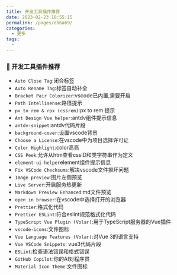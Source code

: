 ```yaml
---
title: 开发工具插件推荐
date: 2023-02-23 18:55:15
permalink: /pages/db6a69/
categories:
  - 更多
tags:
  - 
---
```


### 👋 开发工具插件推荐
+ `Auto Close Tag`:闭合标签
+ `Auto Rename Tag`:标签自动补全
+ `Bracket Pair Colorizer`:vscode已内置,需要开启
+ `Path Intellisense`:路径提示
+ `px to rem & rpx (cssrem)`:px to rem 提示
+ `Ant Design Vue helper`:antdv组件提示信息
+ `antdv-snippet`:antdv代码片段
+ `background-cover`:设置vscode背景
+ `Choose a License`:在vscode中为项目选择许可证
+ `Color Highlight`:color高亮
+ `CSS Peek`:允许从htm查看cssID和类字符串作为定义
+ `element-ui-helper`element组件提示信息
+ `Fix VSCode Checksums`:解决vscode文件损坏问题
+ `Image preview`:图片左侧预览
+ `Live Server`:开启服务热更新
+ `Markdown Preview Enhanced`:md文件预览
+ `open in browser`:在vscode中选择打开的浏览器
+ `Prettier`:格式化代码
+ `Prettier ESLint`:符合eslint规范格式化代码
+ `TypeScript Vue Plugin (Volar)`:用于TypeScript服务器的Vue插件
+ `vscode-icons`:文件图标
+ `Vue Language Features (Volar)`:对Vue 3的语言支持
+ `Vue VSCode Snippets`: vue3代码片段
+ `ESLint`:检查语法错误和格式错误
+ `GitHub Copilot`:你的AI对程序员
+ `Material Icon Theme`:文件图标